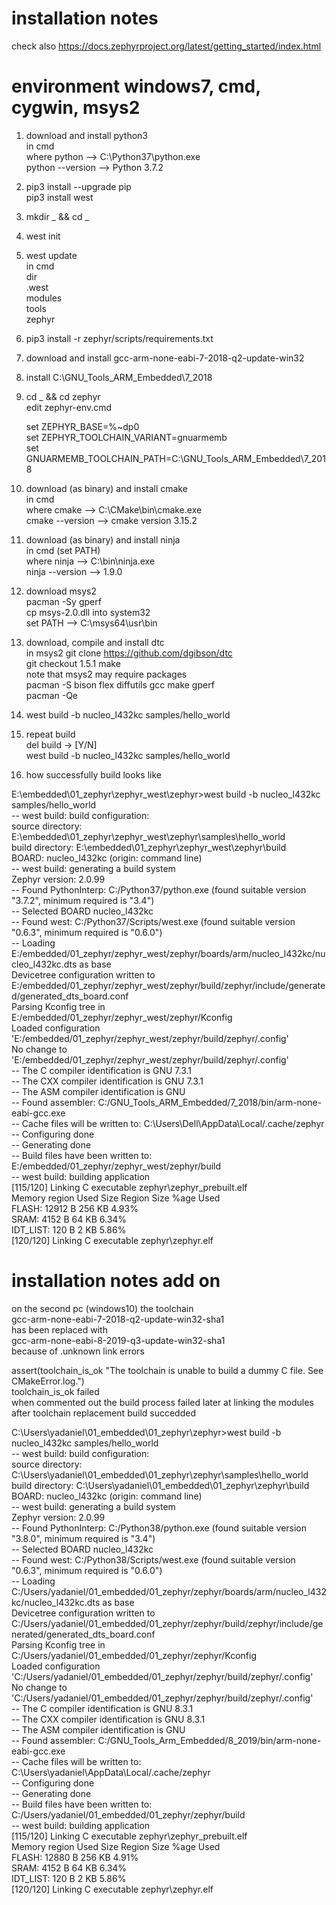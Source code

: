 # installation notes  
  check also https://docs.zephyrproject.org/latest/getting_started/index.html  
  
# environment windows7, cmd, cygwin, msys2  
  
1) download and install python3  
   in cmd  
   where python --> C:\Python37\python.exe  
   python --version --> Python 3.7.2
   
2) pip3 install --upgrade pip  
   pip3 install west  
  
3) mkdir _  && cd _
  
4) west init  
  
5) west update  
   in cmd  
   dir  
   .west  
   modules  
   tools  
   zephyr  
  
6) pip3 install -r zephyr/scripts/requirements.txt  
  
7) download and install gcc-arm-none-eabi-7-2018-q2-update-win32  
  
8) install C:\GNU_Tools_ARM_Embedded\7_2018  
  
9) cd _ && cd zephyr  
   edit zephyr-env.cmd  
  
   set ZEPHYR_BASE=%~dp0  
   set ZEPHYR_TOOLCHAIN_VARIANT=gnuarmemb  
   set GNUARMEMB_TOOLCHAIN_PATH=C:\\GNU_Tools_ARM_Embedded\\7_2018  
  
10) download (as binary) and install cmake  
   in cmd  
   where cmake --> C:\CMake\bin\cmake.exe  
   cmake --version --> cmake version 3.15.2  
  
11) download (as binary) and install ninja  
   in cmd (set PATH)  
   where ninja --> C:\bin\ninja.exe  
   ninja --version --> 1.9.0  
  
12) download msys2  
    pacman -Sy gperf  
    cp msys-2.0.dll into system32  
    set PATH  --> C:\msys64\usr\bin  
  
12) download, compile and install dtc  
    in msys2
    git clone https://github.com/dgibson/dtc  
    git checkout 1.5.1
    make  
    note that msys2 may require packages  
    pacman -S bison flex diffutils gcc make gperf  
    pacman -Qe  
  
13) west build -b nucleo_l432kc samples/hello_world  
  
14) repeat build  
   del build -> [Y/N]  
   west build -b nucleo_l432kc samples/hello_world  
  
15) how successfully build looks like  
  
E:\embedded\01_zephyr\zephyr_west\zephyr>west build -b nucleo_l432kc samples/hello_world  
-- west build: build configuration:  
       source directory: E:\embedded\01_zephyr\zephyr_west\zephyr\samples\hello_world  
       build directory: E:\embedded\01_zephyr\zephyr_west\zephyr\build  
       BOARD: nucleo_l432kc (origin: command line)  
-- west build: generating a build system  
Zephyr version: 2.0.99  
-- Found PythonInterp: C:/Python37/python.exe (found suitable version "3.7.2", minimum required is "3.4")  
-- Selected BOARD nucleo_l432kc  
-- Found west: C:/Python37/Scripts/west.exe (found suitable version "0.6.3", minimum required is "0.6.0")  
-- Loading E:/embedded/01_zephyr/zephyr_west/zephyr/boards/arm/nucleo_l432kc/nucleo_l432kc.dts as base  
Devicetree configuration written to E:/embedded/01_zephyr/zephyr_west/zephyr/build/zephyr/include/generated/generated_dts_board.conf  
Parsing Kconfig tree in E:/embedded/01_zephyr/zephyr_west/zephyr/Kconfig  
Loaded configuration 'E:/embedded/01_zephyr/zephyr_west/zephyr/build/zephyr/.config'  
No change to 'E:/embedded/01_zephyr/zephyr_west/zephyr/build/zephyr/.config'  
-- The C compiler identification is GNU 7.3.1  
-- The CXX compiler identification is GNU 7.3.1  
-- The ASM compiler identification is GNU  
-- Found assembler: C:/GNU_Tools_ARM_Embedded/7_2018/bin/arm-none-eabi-gcc.exe  
-- Cache files will be written to: C:\Users\Dell\AppData\Local/.cache/zephyr  
-- Configuring done  
-- Generating done  
-- Build files have been written to: E:/embedded/01_zephyr/zephyr_west/zephyr/build  
-- west build: building application  
[115/120] Linking C executable zephyr\zephyr_prebuilt.elf  
Memory region         Used Size  Region Size  %age Used  
           FLASH:       12912 B       256 KB      4.93%  
            SRAM:        4152 B        64 KB      6.34%  
        IDT_LIST:         120 B         2 KB      5.86%  
[120/120] Linking C executable zephyr\zephyr.elf  
  
# installation notes add on
on the second pc (windows10) the toolchain  
gcc-arm-none-eabi-7-2018-q2-update-win32-sha1  
has been replaced with  
gcc-arm-none-eabi-8-2019-q3-update-win32-sha1  
because of .unknown link errors  
  
assert(toolchain_is_ok "The toolchain is unable to build a dummy C file. See CMakeError.log.")  
toolchain_is_ok  failed  
when commented out  the build process failed later at linking the modules  
after toolchain replacement build succedded  
  
C:\Users\yadaniel\01_embedded\01_zephyr\zephyr>west build -b nucleo_l432kc samples/hello_world  
-- west build: build configuration:  
       source directory: C:\Users\yadaniel\01_embedded\01_zephyr\zephyr\samples\hello_world  
       build directory: C:\Users\yadaniel\01_embedded\01_zephyr\zephyr\build  
       BOARD: nucleo_l432kc (origin: command line)  
-- west build: generating a build system  
Zephyr version: 2.0.99  
-- Found PythonInterp: C:/Python38/python.exe (found suitable version "3.8.0", minimum required is "3.4")  
-- Selected BOARD nucleo_l432kc  
-- Found west: C:/Python38/Scripts/west.exe (found suitable version "0.6.3", minimum required is "0.6.0")  
-- Loading C:/Users/yadaniel/01_embedded/01_zephyr/zephyr/boards/arm/nucleo_l432kc/nucleo_l432kc.dts as base  
Devicetree configuration written to C:/Users/yadaniel/01_embedded/01_zephyr/zephyr/build/zephyr/include/generated/generated_dts_board.conf  
Parsing Kconfig tree in C:/Users/yadaniel/01_embedded/01_zephyr/zephyr/Kconfig  
Loaded configuration 'C:/Users/yadaniel/01_embedded/01_zephyr/zephyr/build/zephyr/.config'  
No change to 'C:/Users/yadaniel/01_embedded/01_zephyr/zephyr/build/zephyr/.config'  
-- The C compiler identification is GNU 8.3.1  
-- The CXX compiler identification is GNU 8.3.1  
-- The ASM compiler identification is GNU  
-- Found assembler: C:/GNU_Tools_Arm_Embedded/8_2019/bin/arm-none-eabi-gcc.exe  
-- Cache files will be written to: C:\Users\yadaniel\AppData\Local/.cache/zephyr  
-- Configuring done  
-- Generating done  
-- Build files have been written to: C:/Users/yadaniel/01_embedded/01_zephyr/zephyr/build  
-- west build: building application  
[115/120] Linking C executable zephyr\zephyr_prebuilt.elf  
Memory region         Used Size  Region Size  %age Used  
           FLASH:       12880 B       256 KB      4.91%  
            SRAM:        4152 B        64 KB      6.34%  
        IDT_LIST:         120 B         2 KB      5.86%  
[120/120] Linking C executable zephyr\zephyr.elf  
  

